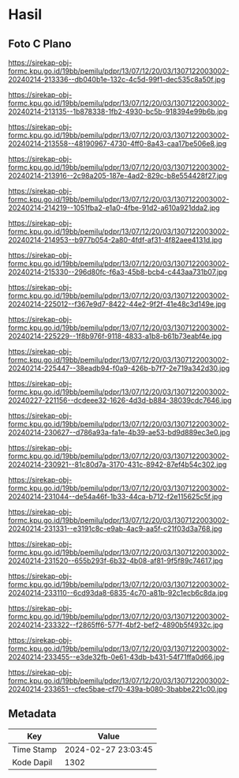 # Hasil

## Foto C Plano

https://sirekap-obj-formc.kpu.go.id/19bb/pemilu/pdpr/13/07/12/20/03/1307122003002-20240214-213336--db040b1e-132c-4c5d-99f1-dec535c8a50f.jpg

https://sirekap-obj-formc.kpu.go.id/19bb/pemilu/pdpr/13/07/12/20/03/1307122003002-20240214-213135--1b878338-1fb2-4930-bc5b-918394e99b6b.jpg

https://sirekap-obj-formc.kpu.go.id/19bb/pemilu/pdpr/13/07/12/20/03/1307122003002-20240214-213558--48190967-4730-4ff0-8a43-caa17be506e8.jpg

https://sirekap-obj-formc.kpu.go.id/19bb/pemilu/pdpr/13/07/12/20/03/1307122003002-20240214-213916--2c98a205-187e-4ad2-829c-b8e554428f27.jpg

https://sirekap-obj-formc.kpu.go.id/19bb/pemilu/pdpr/13/07/12/20/03/1307122003002-20240214-214219--1051fba2-e1a0-4fbe-91d2-a610a921dda2.jpg

https://sirekap-obj-formc.kpu.go.id/19bb/pemilu/pdpr/13/07/12/20/03/1307122003002-20240214-214953--b977b054-2a80-4fdf-af31-4f82aee4131d.jpg

https://sirekap-obj-formc.kpu.go.id/19bb/pemilu/pdpr/13/07/12/20/03/1307122003002-20240214-215330--296d80fc-f6a3-45b8-bcb4-c443aa731b07.jpg

https://sirekap-obj-formc.kpu.go.id/19bb/pemilu/pdpr/13/07/12/20/03/1307122003002-20240214-225012--f367e9d7-8422-44e2-9f2f-41e48c3d149e.jpg

https://sirekap-obj-formc.kpu.go.id/19bb/pemilu/pdpr/13/07/12/20/03/1307122003002-20240214-225229--1f8b976f-9118-4833-a1b8-b61b73eabf4e.jpg

https://sirekap-obj-formc.kpu.go.id/19bb/pemilu/pdpr/13/07/12/20/03/1307122003002-20240214-225447--38eadb94-f0a9-426b-b7f7-2e719a342d30.jpg

https://sirekap-obj-formc.kpu.go.id/19bb/pemilu/pdpr/13/07/12/20/03/1307122003002-20240227-221156--dcdeee32-1626-4d3d-b884-38039cdc7646.jpg

https://sirekap-obj-formc.kpu.go.id/19bb/pemilu/pdpr/13/07/12/20/03/1307122003002-20240214-230627--d786a93a-fa1e-4b39-ae53-bd9d889ec3e0.jpg

https://sirekap-obj-formc.kpu.go.id/19bb/pemilu/pdpr/13/07/12/20/03/1307122003002-20240214-230921--81c80d7a-3170-431c-8942-87ef4b54c302.jpg

https://sirekap-obj-formc.kpu.go.id/19bb/pemilu/pdpr/13/07/12/20/03/1307122003002-20240214-231044--de54a46f-1b33-44ca-b712-f2e115625c5f.jpg

https://sirekap-obj-formc.kpu.go.id/19bb/pemilu/pdpr/13/07/12/20/03/1307122003002-20240214-231331--e3191c8c-e9ab-4ac9-aa5f-c21f03d3a768.jpg

https://sirekap-obj-formc.kpu.go.id/19bb/pemilu/pdpr/13/07/12/20/03/1307122003002-20240214-231520--655b293f-6b32-4b08-af81-9f5f89c74617.jpg

https://sirekap-obj-formc.kpu.go.id/19bb/pemilu/pdpr/13/07/12/20/03/1307122003002-20240214-233110--6cd93da8-6835-4c70-a81b-92c1ecb6c8da.jpg

https://sirekap-obj-formc.kpu.go.id/19bb/pemilu/pdpr/13/07/12/20/03/1307122003002-20240214-233322--f2865ff6-577f-4bf2-bef2-4890b5f4932c.jpg

https://sirekap-obj-formc.kpu.go.id/19bb/pemilu/pdpr/13/07/12/20/03/1307122003002-20240214-233455--e3de32fb-0e61-43db-b431-54f71ffa0d66.jpg

https://sirekap-obj-formc.kpu.go.id/19bb/pemilu/pdpr/13/07/12/20/03/1307122003002-20240214-233651--cfec5bae-cf70-439a-b080-3babbe221c00.jpg


## Metadata

| Key        | Value               |
| ---------- | ------------------- |
| Time Stamp | 2024-02-27 23:03:45 |
| Kode Dapil | 1302                |




